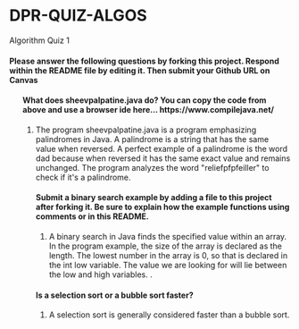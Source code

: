 # DPR-QUIZ-ALGOS
Algorithm Quiz 1
 
<h4>Please answer the following questions by forking this project. Respond within the README file by editing it. Then submit your Github URL on Canvas</h4>
<ol>
 
 <h4>What does sheevpalpatine.java do? You can copy the code from above and use a browser ide here... https://www.compilejava.net/</h4>
 <ol>
 
 <li>The program sheevpalpatine.java is a program emphasizing palindromes in Java. A palindrome is a string that has the same value when reversed. A perfect example of a palindrome is the word dad because when reversed it has the same exact value and remains unchanged. The program analyzes the word "reliefpfpfeiller" to check if it's a palindrome.</l1>
  
  <h4>Submit a binary search example by adding a file to this project after forking it. Be sure to explain how the example functions using comments or in this README.</h4>
  <ol>
 
 <li> A binary search in Java finds the specified value within an array. In the program example, the size of the array is declared as the length. The lowest number in the array is 0, so that is declared in the int low variable. The value we are looking for will lie between the low and high variables. .</li>
 </ol>
 
 
  <h4>Is a selection sort or a bubble sort faster?</h4>
  <ol>
 
  <li> A selection sort is generally considered faster than a bubble sort.</li>
 </ol>
